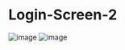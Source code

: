 # Login-Screen-2
ِ![image](https://github.com/loay-al-shobaki/Login-Screen-2/assets/107764558/85601726-ed32-404c-8c3a-f57299e8ab98)
![image](https://github.com/loay-al-shobaki/Login-Screen-2/assets/107764558/1ae69684-c1f7-4bb7-b3b3-3e73ff0c593f)
